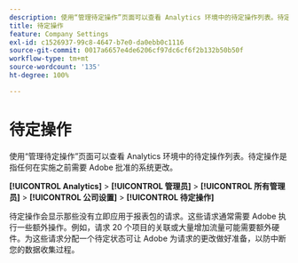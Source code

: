 ```yaml
---
description: 使用“管理待定操作”页面可以查看 Analytics 环境中的待定操作列表。待定操作是指任何在实施之前需要 Adobe 批准的系统更改。
title: 待定操作
feature: Company Settings
exl-id: c1526937-99c8-4647-b7e0-da0ebb0c1116
source-git-commit: 0017a6657e4de6206cf97dc6cf6f2b132b50b50f
workflow-type: tm+mt
source-wordcount: '135'
ht-degree: 100%

---
```


# 待定操作

使用“管理待定操作”页面可以查看 Analytics 环境中的待定操作列表。待定操作是指任何在实施之前需要 Adobe 批准的系统更改。

**[!UICONTROL Analytics]** > **[!UICONTROL 管理员]** > **[!UICONTROL 所有管理员]** > **[!UICONTROL 公司设置]** > **[!UICONTROL 待定操作]**

待定操作会显示那些没有立即应用于报表包的请求。这些请求通常需要 Adobe 执行一些额外操作。例如，请求 20 个项目的关联或大量增加流量可能需要额外硬件。为这些请求分配一个待定状态可让 Adobe 为请求的更改做好准备，以防中断您的数据收集过程。
